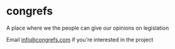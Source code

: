 congrefs
========

A place where we the people can give our opinions on legislation

Email info@congrefs.com if you're interested in the project

